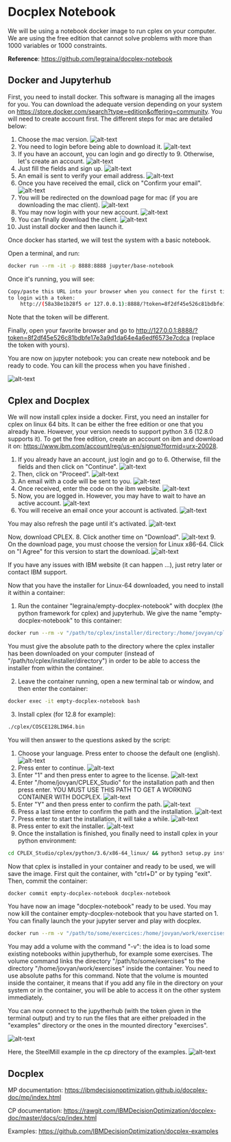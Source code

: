 # Docplex Notebook


We will be using a notebook docker image to run cplex on your computer. We are using the free edition that cannot solve problems with more than 1000 variables or 1000 constraints.

**Reference**:
https://github.com/legraina/docplex-notebook

## Docker and Jupyterhub

First, you need to install docker. This software is managing all the images for you. You can download the adequate version depending on your system on https://store.docker.com/search?type=edition&offering=community. You will need to create account first. The different steps for mac are detailed below:

1. Choose the mac version. ![alt-text](https://raw.githubusercontent.com/legraina/docplex-notebook/master/screenshots/docker/1_store.png)
2. You need to login before being able to download it. ![alt-text](https://raw.githubusercontent.com/legraina/docplex-notebook/master/screenshots/docker/2_ce_mac.png)
3. If you have an account, you can login and go directly to 9. Otherwise, let's create an account. ![alt-text](https://raw.githubusercontent.com/legraina/docplex-notebook/master/screenshots/docker/3_login.png)
4. Just fill the fields and sign up. ![alt-text](https://raw.githubusercontent.com/legraina/docplex-notebook/master/screenshots/docker/4_signup.png)
5. An email is sent to verify your email address. ![alt-text](https://raw.githubusercontent.com/legraina/docplex-notebook/master/screenshots/docker/5_email_verification.png)
6. Once you have received the email, click on "Confirm your email". ![alt-text](https://raw.githubusercontent.com/legraina/docplex-notebook/master/screenshots/docker/6_email.png)
7. You will be redirected on the download page for mac (if you are downloading the mac client). ![alt-text](https://raw.githubusercontent.com/legraina/docplex-notebook/master/screenshots/docker/7_ce_mac.png)
8. You may now login with your new account. ![alt-text](https://raw.githubusercontent.com/legraina/docplex-notebook/master/screenshots/docker/8_login.png)
9. You can finally download the client. ![alt-text](https://raw.githubusercontent.com/legraina/docplex-notebook/master/screenshots/docker/9_download.png)
10. Just install docker and then launch it.

Once docker has started, we will test the system with a basic notebook.

Open a terminal, and run:
```bash
docker run --rm -it -p 8888:8888 jupyter/base-notebook
```
Once it's running, you will see:
```bash
Copy/paste this URL into your browser when you connect for the first time,
to login with a token:
    http://(58a38e1b28f5 or 127.0.0.1):8888/?token=8f2df45e526c81bdbfe17e3a9d1da64e4a6edf6573e7cdca
```
Note that the token will be different.

Finally, open your favorite browser and go to http://127.0.0.1:8888/?token=8f2df45e526c81bdbfe17e3a9d1da64e4a6edf6573e7cdca (replace the token with yours).

You are now on jupyter notebook: you can create new notebook and be ready to code. You can kill the process when you have finished .

![alt-text](https://raw.githubusercontent.com/legraina/docplex-notebook/master/screenshots/basic-notebook.png)

## Cplex and Docplex

We will now install cplex inside a docker. First, you need an installer for cplex on linux 64 bits. It can be either the free edition or one that you already have. However, your version needs to support python 3.6 (12.8.0 supports it). To get the free edition, create an account on ibm and download it on: https://www.ibm.com/account/reg/us-en/signup?formid=urx-20028.

1. If you already have an account, just login and go to 6. Otherwise, fill the fields and then click on "Continue". ![alt-text](https://raw.githubusercontent.com/legraina/docplex-notebook/master/screenshots/cplex/1_signup.png)
2. Then, click on "Proceed". ![alt-text](https://raw.githubusercontent.com/legraina/docplex-notebook/master/screenshots/cplex/2_agreement.png)
3. An email with a code will be sent to you. ![alt-text](https://raw.githubusercontent.com/legraina/docplex-notebook/master/screenshots/cplex/3_email.png)
4. Once received, enter the code on the ibm website. ![alt-text](https://raw.githubusercontent.com/legraina/docplex-notebook/master/screenshots/cplex/4_email_verification.png)
5. Now, you are logged in. However, you may have to wait to have an active account. ![alt-text](https://raw.githubusercontent.com/legraina/docplex-notebook/master/screenshots/cplex/5_activation.png)
6. You will receive an email once your account is activated. ![alt-text](https://raw.githubusercontent.com/legraina/docplex-notebook/master/screenshots/cplex/6_email_activated.png)

  You may also refresh the page until it's activated. ![alt-text](https://raw.githubusercontent.com/legraina/docplex-notebook/master/screenshots/cplex/6_activated.png)

  Now, download CPLEX.
8. Click another time on "Download". ![alt-text](https://raw.githubusercontent.com/legraina/docplex-notebook/master/screenshots/cplex/7_download.png)
9. On the download page, you must choose the version for Linux x86-64. Click on "I Agree" for this version to start the download. ![alt-text](https://raw.githubusercontent.com/legraina/docplex-notebook/master/screenshots/cplex/8_license.png)

If you have any issues with IBM website (it can happen ...), just retry later or contact IBM support.

Now that you have the installer for Linux-64 downloaded, you need to install it within a container:
1. Run the container "legraina/empty-docplex-notebook" with docplex (the python framework for cplex) and jupyterhub. We give the name "empty-docplex-notebook" to this container:
```bash
docker run --rm -v "/path/to/cplex/installer/directory:/home/jovyan/cplex" --name empty-docplex-notebook legraina/empty-docplex-notebook
```
You must give the absolute path to the directory where the cplex installer has been downloaded on your computer (instead of "/path/to/cplex/installer/directory") in order to be able to access the installer from within the container.

2. Leave the container running, open a new terminal tab or window, and then enter the container:
```bash
docker exec -it empty-docplex-notebook bash
```

3. Install cplex (for 12.8 for example):
```bash
./cplex/COSCE128LIN64.bin
```

You will then answer to the questions asked by the script:
  1. Choose your language. Press enter to choose the default one (english). ![alt-text](https://raw.githubusercontent.com/legraina/docplex-notebook/master/screenshots/cplex/9_language.png)
  2. Press enter to continue. ![alt-text](https://raw.githubusercontent.com/legraina/docplex-notebook/master/screenshots/cplex/10_introduction.png)
  3. Enter "1" and then press enter to agree to the license. ![alt-text](https://raw.githubusercontent.com/legraina/docplex-notebook/master/screenshots/cplex/11_license.png)
  4. Enter "/home/jovyan/CPLEX_Studio" for the installation path and then press enter. YOU MUST USE THIS PATH TO GET A WORKING CONTAINER WITH DOCPLEX. ![alt-text](https://raw.githubusercontent.com/legraina/docplex-notebook/master/screenshots/cplex/12_path.png)
  5. Enter "Y" and then press enter to confirm the path. ![alt-text](https://raw.githubusercontent.com/legraina/docplex-notebook/master/screenshots/cplex/13_path_confirmation.png)
  6. Press a last time enter to confirm the path and the installation. ![alt-text](https://raw.githubusercontent.com/legraina/docplex-notebook/master/screenshots/cplex/14_path_confirmed.png)
  7. Press enter to start the installation, it will take a while. ![alt-text](https://raw.githubusercontent.com/legraina/docplex-notebook/master/screenshots/cplex/15_installation.png)
  8. Press enter to exit the installer. ![alt-text](https://raw.githubusercontent.com/legraina/docplex-notebook/master/screenshots/cplex/16_exit.png)
4. Once the installation is finished, you finally need to install cplex in your python environment:
```bash
cd CPLEX_Studio/cplex/python/3.6/x86-64_linux/ && python3 setup.py install
```

Now that cplex is installed in your container and ready to be used, we will save the image. First quit the container, with "ctrl+D" or by typing "exit". Then, commit the container:
```bash
docker commit empty-docplex-notebook docplex-notebook
```
You have now an image "docplex-notebook" ready to be used. You may now kill the container empty-docplex-notebook that you have started on 1. You can finally launch the your jupyter server and play with docplex.
```bash
docker run --rm -v "/path/to/some/exercices:/home/jovyan/work/exercises" -p "8888:8888" --name docplex-notebook docplex-notebook
```
You may add a volume with the command "-v": the idea is to load some existing notebooks within jupytherhub, for example some exercises. The volume command links the directory "/path/to/some/exercises" to the directory "/home/jovyan/work/exercises" inside the container. You need to use absolute paths for this command. Note that the volume is mounted inside the container, it means that if you add any file in the directory on your system or in the container, you will be able to access it on the other system immediately.

You can now connect to the jupytherhub (with the token given in the terminal output) and try to run the files that are either preloaded in the "examples" directory or the ones in the mounted directory "exercises".

![alt-text](https://raw.githubusercontent.com/legraina/docplex-notebook/master/screenshots/docplex-notebook.png)

Here, the SteelMill example in the cp directory of the examples.
![alt-text](https://raw.githubusercontent.com/legraina/docplex-notebook/master/screenshots/steelmill.png)

## Docplex

MP documentation: https://ibmdecisionoptimization.github.io/docplex-doc/mp/index.html

CP documentation: https://rawgit.com/IBMDecisionOptimization/docplex-doc/master/docs/cp/index.html

Examples: https://github.com/IBMDecisionOptimization/docplex-examples
